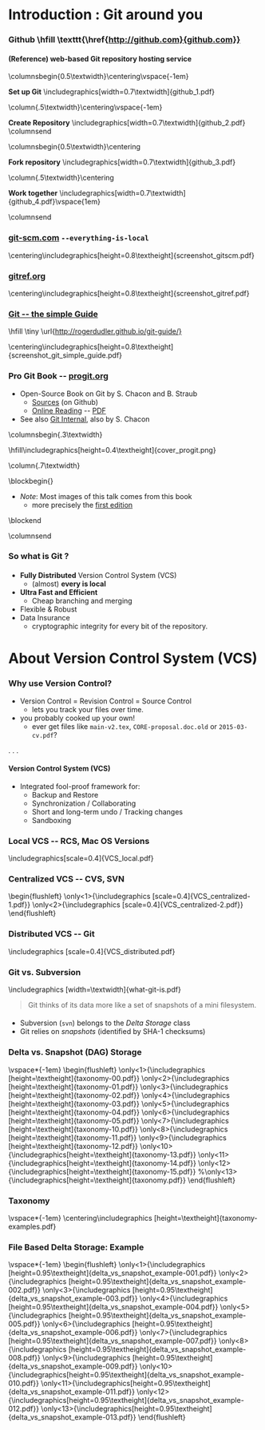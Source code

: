 
# Introduction : Git around you #

### Github \hfill \texttt{\href{http://github.com}{github.com}} ###

#### (Reference) web-based Git repository hosting service ####

\columnsbegin{0.5\textwidth}\centering\vspace{-1em}

**Set up Git**
\includegraphics[width=0.7\textwidth]{github_1.pdf}

\column{.5\textwidth}\centering\vspace{-1em}

**Create Repository**
\includegraphics[width=0.7\textwidth]{github_2.pdf}
\columnsend

\columnsbegin{0.5\textwidth}\centering

**Fork repository**
\includegraphics[width=0.7\textwidth]{github_3.pdf}

\column{.5\textwidth}\centering

**Work together**
\includegraphics[width=0.7\textwidth]{github_4.pdf}\vspace{1em}

\columnsend



### [git-scm.com](https://git-scm.com/) `--everything-is-local` ###

\centering\includegraphics[height=0.8\textheight]{screenshot_gitscm.pdf}


### [gitref.org](http://gitref.org/) ###

\centering\includegraphics[height=0.8\textheight]{screenshot_gitref.pdf}

### [Git -- the simple Guide](http://rogerdudler.github.io/git-guide/) ###

\hfill \tiny \url{http://rogerdudler.github.io/git-guide/}

\centering\includegraphics[height=0.8\textheight]{screenshot_git_simple_guide.pdf}


### Pro Git Book -- [progit.org](https://progit.org/) ###

* Open-Source Book on Git by S. Chacon and B. Straub
    - [Sources](https://github.com/progit/progit2) (on Github)
    - [Online Reading](http://git-scm.com/book/en/v2) -- [PDF](https://progit2.s3.amazonaws.com/en/2015-05-31-24e8b/progit-en.519.pdf)
* See also [Git Internal](http://opcode.org/peepcode-git.pdf), also by S. Chacon

\columnsbegin{.3\textwidth}

\hfill\includegraphics[height=0.4\textheight]{cover_progit.png}

\column{.7\textwidth}

\blockbegin{}

* _Note_: Most images of this talk comes from this book
    - more precisely the [first edition](https://github.com/progit/progit/)

\blockend

\columnsend

### So what is Git ?  ###

#### 

* __Fully Distributed__ Version Control System (VCS)
    - (almost) **every is local**
* __Ultra Fast and Efficient__
	- Cheap branching and merging
* Flexible \& Robust
* Data Insurance
    - cryptographic integrity for every bit of the repository.







# About Version Control System (VCS) #

### Why use Version Control? ###

* Version Control = Revision Control = Source Control
    - lets you track your files over time.
* you probably cooked up your own!
    - ever get files like `main-v2.tex`, `CORE-proposal.doc.old` or `2015-03-cv.pdf`?

. . .

#### Version Control System (VCS)

* Integrated fool-proof framework for:
    - Backup and Restore
	- Synchronization / Collaborating
	- Short and long-term undo / Tracking changes
	- Sandboxing

### Local VCS -- RCS, Mac OS Versions

\includegraphics[scale=0.4]{VCS_local.pdf}

### Centralized VCS -- CVS, SVN

\begin{flushleft}
\only<1>{\includegraphics [scale=0.4]{VCS_centralized-1.pdf}}
\only<2>{\includegraphics [scale=0.4]{VCS_centralized-2.pdf}}
\end{flushleft}


### Distributed VCS -- **Git**

\includegraphics [scale=0.4]{VCS_distributed.pdf}

### Git vs. Subversion

\includegraphics [width=\textwidth]{what-git-is.pdf}

> Git thinks of its data more like a set of snapshots of a mini filesystem.

####

* Subversion (`svn`) belongs to the _Delta Storage_ class
* Git relies on _snapshots_ (identified by SHA-1 checksums)


### Delta vs. Snapshot (DAG) Storage

\vspace*{-1em}
\begin{flushleft}
\only<1>{\includegraphics [height=\textheight]{taxonomy-00.pdf}}
\only<2>{\includegraphics [height=\textheight]{taxonomy-01.pdf}}
\only<3>{\includegraphics [height=\textheight]{taxonomy-02.pdf}}
\only<4>{\includegraphics [height=\textheight]{taxonomy-03.pdf}}
\only<5>{\includegraphics [height=\textheight]{taxonomy-04.pdf}}
\only<6>{\includegraphics [height=\textheight]{taxonomy-05.pdf}}
\only<7>{\includegraphics [height=\textheight]{taxonomy-10.pdf}}
\only<8>{\includegraphics [height=\textheight]{taxonomy-11.pdf}}
\only<9>{\includegraphics [height=\textheight]{taxonomy-12.pdf}}
\only<10>{\includegraphics[height=\textheight]{taxonomy-13.pdf}}
\only<11>{\includegraphics[height=\textheight]{taxonomy-14.pdf}}
\only<12>{\includegraphics[height=\textheight]{taxonomy-15.pdf}}
%\only<13>{\includegraphics[height=\textheight]{taxonomy.pdf}}
\end{flushleft}

### Taxonomy

\vspace*{-1em}
\centering\includegraphics [height=\textheight]{taxonomy-examples.pdf}

### File Based Delta Storage: Example 

\vspace*{-1em}
\begin{flushleft}
\only<1>{\includegraphics [height=0.95\textheight]{delta_vs_snapshot_example-001.pdf}}
\only<2>{\includegraphics [height=0.95\textheight]{delta_vs_snapshot_example-002.pdf}}
\only<3>{\includegraphics [height=0.95\textheight]{delta_vs_snapshot_example-003.pdf}}
\only<4>{\includegraphics [height=0.95\textheight]{delta_vs_snapshot_example-004.pdf}}
\only<5>{\includegraphics [height=0.95\textheight]{delta_vs_snapshot_example-005.pdf}}
\only<6>{\includegraphics [height=0.95\textheight]{delta_vs_snapshot_example-006.pdf}}
\only<7>{\includegraphics [height=0.95\textheight]{delta_vs_snapshot_example-007.pdf}}
\only<8>{\includegraphics [height=0.95\textheight]{delta_vs_snapshot_example-008.pdf}}
\only<9>{\includegraphics [height=0.95\textheight]{delta_vs_snapshot_example-009.pdf}}
\only<10>{\includegraphics[height=0.95\textheight]{delta_vs_snapshot_example-010.pdf}}
\only<11>{\includegraphics[height=0.95\textheight]{delta_vs_snapshot_example-011.pdf}}
\only<12>{\includegraphics[height=0.95\textheight]{delta_vs_snapshot_example-012.pdf}}
\only<13>{\includegraphics[height=0.95\textheight]{delta_vs_snapshot_example-013.pdf}}
\end{flushleft}

